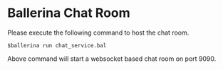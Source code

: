 # Ballerina Chat Room

Please execute the following command to host the chat room.

`$ballerina run chat_service.bal` 

Above command will start a websocket based chat room on port 9090.